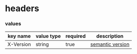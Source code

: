# headers

### values

key name | value type | required | description
--- | --- | --- | ---
X-Version | string | true | [semantic version](http://semver.org/)

